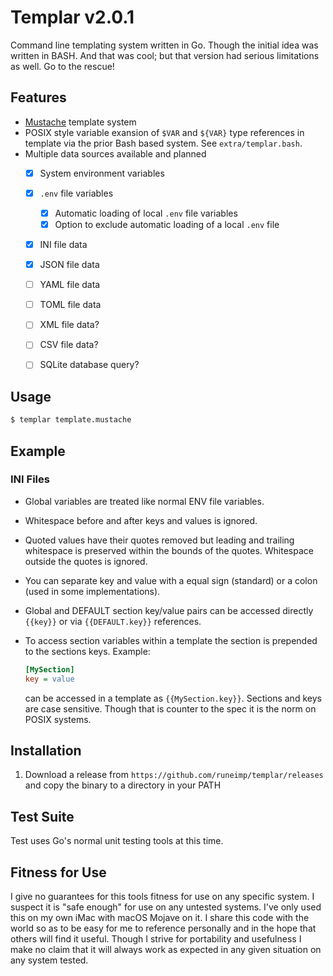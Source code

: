 Templar v2.0.1
==============

Command line templating system written in Go. Though the initial idea was written in BASH. And that was cool; but that version had serious limitations as well. Go to the rescue!


Features
--------

* [Mustache][] template system
* POSIX style variable exansion of `$VAR` and `${VAR}` type references in template via the prior Bash based system. See `extra/templar.bash`.
* Multiple data sources available and planned
	* [x] System environment variables
	* [x] `.env` file variables
		* [x] Automatic loading of local `.env` file variables
		* [x] Option to exclude automatic loading of a local `.env` file
	* [x] INI file data
	* [x] JSON file data
	* [ ] YAML file data
	* [ ] TOML file data
	* [ ] XML file data?
	* [ ] CSV file data?
	* [ ] SQLite database query?


Usage
-----

```bash
$ templar template.mustache
```


Example
-------


### INI Files

* Global variables are treated like normal ENV file variables.
* Whitespace before and after keys and values is ignored.
* Quoted values have their quotes removed but leading and trailing whitespace is preserved within the bounds of the quotes. Whitespace outside the quotes is ignored.
* You can separate key and value with a equal sign (standard) or a colon (used in some implementations).
* Global and DEFAULT section key/value pairs can be accessed directly `{{key}}` or via `{{DEFAULT.key}}` references.
* To access section variables within a template the section is prepended to the sections keys.
	Example:

	```ini
	[MySection]
	key = value
	```

	can be accessed in a template as `{{MySection.key}}`. Sections and keys are case sensitive. Though that is counter to the spec it is the norm on POSIX systems.


Installation
------------

1. Download a release from `https://github.com/runeimp/templar/releases` and copy the binary to a directory in your PATH


Test Suite
----------

Test uses Go's normal unit testing tools at this time.


Fitness for Use
---------------

I give no guarantees for this tools fitness for use on any specific system. I suspect it is "safe enough" for use on any untested systems. I've only used this on my own iMac with macOS Mojave on it. I share this code with the world so as to be easy for me to reference personally and in the hope that others will find it useful. Though I strive for portability and usefulness I make no claim that it will always work as expected in any given situation on any system tested.




[Mustache]: https://mustache.github.io/

